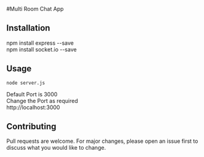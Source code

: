 #Multi Room Chat App 


## Installation
npm install express --save  
npm install socket.io --save
## Usage

```
node server.js 
```
Default Port is 3000  
Change the Port as required  
http://localhost:3000
## Contributing
Pull requests are welcome. For major changes, please open an issue first to discuss what you would like to change.
